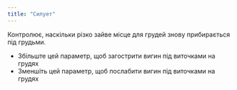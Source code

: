 ```yaml
---
title: "Силует"
---
```


Контролює, наскільки різко зайве місце для грудей знову прибирається під грудьми.

- Збільште цей параметр, щоб загострити вигин під виточками на грудях
- Зменшіть цей параметр, щоб послабити вигин під виточками на грудях




